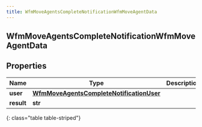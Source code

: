 ```yaml
---
title: WfmMoveAgentsCompleteNotificationWfmMoveAgentData
---
```

## WfmMoveAgentsCompleteNotificationWfmMoveAgentData

## Properties

|Name | Type | Description | Notes|
|------------ | ------------- | ------------- | -------------|
| **user** | [**WfmMoveAgentsCompleteNotificationUser**](WfmMoveAgentsCompleteNotificationUser.html) |  | [optional] |
| **result** | **str** |  | [optional] |
{: class="table table-striped"}



